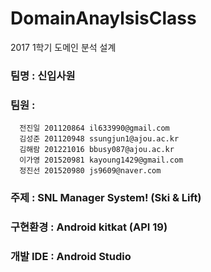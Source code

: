 # DomainAnaylsisClass

2017 1학기 도메인 분석 설계

### 팀명 : 신입사원
### 팀원 : 
      전진일 201120864 il633990@gmail.com
      김성준 201120948 ssungjun1@ajou.ac.kr
      김해람 201221016 bbusy087@ajou.ac.kr
      이가영 201520981 kayoung1429@gmail.com
      정진선 201520980 js9609@naver.com

### 주제 : SNL Manager System! (Ski & Lift)

### 구현환경 : Android kitkat (API 19)

### 개발 IDE : Android Studio

